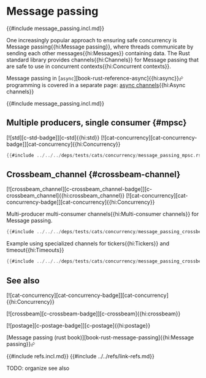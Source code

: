 # Message passing

{{#include message_passing.incl.md}}

One increasingly popular approach to ensuring safe concurrency is Message passing{{hi:Message passing}}, where threads communicate by sending each other messages{{hi:Messages}} containing data. The Rust standard library provides channels{{hi:Channels}} for Message passing that are safe to use in concurrent contexts{{hi:Concurrent contexts}}.

Message passing in [`async`][book-rust-reference-async]{{hi:async}}⮳ programming is covered in a separate page: [async channels][p-async-channels]{{hi:Async channels}}

{{#include message_passing.incl.md}}

## Multiple producers, single consumer {#mpsc}

[![std][c-std-badge]][c-std]{{hi:std}}  [![cat-concurrency][cat-concurrency-badge]][cat-concurrency]{{hi:Concurrency}}

```rust
{{#include ../../../deps/tests/cats/concurrency/message_passing_mpsc.rs:example}}
```

## Crossbeam_channel {#crossbeam-channel}

[![crossbeam_channel][c-crossbeam_channel-badge]][c-crossbeam_channel]{{hi:crossbeam_channel}}  [![cat-concurrency][cat-concurrency-badge]][cat-concurrency]{{hi:Concurrency}}

Multi-producer multi-consumer channels{{hi:Multi-consumer channels}} for Message passing.

```rust
{{#include ../../../deps/tests/cats/concurrency/message_passing_crossbeam_channel.rs:example}}
```

Example using specialized channels for tickers{{hi:Tickers}} and timeout{{hi:Timeouts}}

```rust
{{#include ../../../deps/tests/cats/concurrency/message_passing_crossbeam_channel_after_tick.rs:example}}
```

## See also

[![cat-concurrency][cat-concurrency-badge]][cat-concurrency]{{hi:Concurrency}}

[![crossbeam][c-crossbeam-badge]][c-crossbeam]{{hi:crossbeam}}

[![postage][c-postage-badge]][c-postage]{{hi:postage}}

[Message passing (rust book)][book-rust-message-passing]{{hi:Message passing}}⮳

[p-async-channels]: ../asynchronous/async_channels.md
{{#include refs.incl.md}}
{{#include ../../refs/link-refs.md}}

<div class="hidden">
TODO: organize see also
</div>

